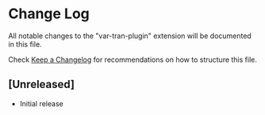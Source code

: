 # Change Log

All notable changes to the "var-tran-plugin" extension will be documented in this file.

Check [Keep a Changelog](http://keepachangelog.com/) for recommendations on how to structure this file.

## [Unreleased]

- Initial release